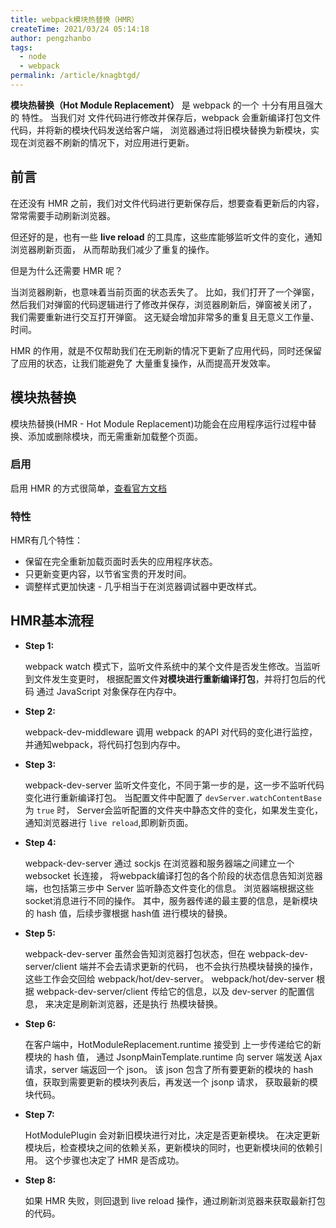 ```yaml
---
title: webpack模块热替换（HMR）
createTime: 2021/03/24 05:14:18
author: pengzhanbo
tags: 
  - node
  - webpack
permalink: /article/knagbtgd/
---
```


**模块热替换（Hot Module Replacement）** 是 webpack 的一个 十分有用且强大的 特性。
当我们对 文件代码进行修改并保存后，webpack 会重新编译打包文件代码，并将新的模块代码发送给客户端，
浏览器通过将旧模块替换为新模块，实现在浏览器不刷新的情况下，对应用进行更新。

<!-- more -->

## 前言

在还没有 HMR 之前，我们对文件代码进行更新保存后，想要查看更新后的内容，常常需要手动刷新浏览器。

但还好的是，也有一些 **live reload** 的工具库，这些库能够监听文件的变化，通知浏览器刷新页面，
从而帮助我们减少了重复的操作。

但是为什么还需要 HMR 呢？ 

当浏览器刷新，也意味着当前页面的状态丢失了。
比如，我们打开了一个弹窗，然后我们对弹窗的代码逻辑进行了修改并保存，浏览器刷新后，弹窗被关闭了，
我们需要重新进行交互打开弹窗。
这无疑会增加非常多的重复且无意义工作量、时间。

HMR 的作用，就是不仅帮助我们在无刷新的情况下更新了应用代码，同时还保留了应用的状态，让我们能避免了
大量重复操作，从而提高开发效率。

## 模块热替换

模块热替换(HMR - Hot Module Replacement)功能会在应用程序运行过程中替换、添加或删除模块，而无需重新加载整个页面。

### 启用
启用 HMR 的方式很简单，[查看官方文档](https://www.webpackjs.com/guides/hot-module-replacement/)

### 特性

HMR有几个特性：

- 保留在完全重新加载页面时丢失的应用程序状态。
- 只更新变更内容，以节省宝贵的开发时间。
- 调整样式更加快速 - 几乎相当于在浏览器调试器中更改样式。


## HMR基本流程

- **Step 1:**
  
  webpack watch 模式下，监听文件系统中的某个文件是否发生修改。当监听到文件发生变更时，
  根据配置文件**对模块进行重新编译打包**，并将打包后的代码 通过 JavaScript 对象保存在内存中。

- **Step 2:**
  
  webpack-dev-middleware 调用 webpack 的API 对代码的变化进行监控，并通知webpack，将代码打包到内存中。
  
- **Step 3:**

  webpack-dev-server 监听文件变化，不同于第一步的是，这一步不监听代码变化进行重新编译打包。
  当配置文件中配置了 `devServer.watchContentBase` 为 `true` 时，
  Server会监听配置的文件夹中静态文件的变化，如果发生变化，通知浏览器进行 `live reload`,即刷新页面。

- **Step 4:**

  webpack-dev-server 通过 sockjs 在浏览器和服务器端之间建立一个 websocket 长连接，
  将webpack编译打包的各个阶段的状态信息告知浏览器端，也包括第三步中 Server 监听静态文件变化的信息。
  浏览器端根据这些socket消息进行不同的操作。
  其中，服务器传递的最主要的信息，是新模块的 hash 值，后续步骤根据 hash值 进行模块的替换。

- **Step 5:**

  webpack-dev-server 虽然会告知浏览器打包状态，但在 webpack-dev-server/client 端并不会去请求更新的代码，
  也不会执行热模块替换的操作，这些工作会交回给 webpack/hot/dev-server。
  webpack/hot/dev-server 根据 webpack-dev-server/client 传给它的信息，以及 dev-server 的配置信息，
  来决定是刷新浏览器，还是执行 热模块替换。

- **Step 6:**

  在客户端中，HotModuleReplacement.runtime 接受到 上一步传递给它的新模块的 hash 值，
  通过 JsonpMainTemplate.runtime 向 server 端发送 Ajax 请求，server 端返回一个 json。
  该 json 包含了所有要更新的模块的 hash 值，获取到需要更新的模块列表后，再发送一个 jsonp 请求，
  获取最新的模块代码。

- **Step 7:**

  HotModulePlugin 会对新旧模块进行对比，决定是否更新模块。
  在决定更新模块后，检查模块之间的依赖关系，更新模块的同时，也更新模块间的依赖引用。
  这个步骤也决定了 HMR 是否成功。

- **Step 8:**

  如果 HMR 失败，则回退到 live reload 操作，通过刷新浏览器来获取最新打包的代码。

